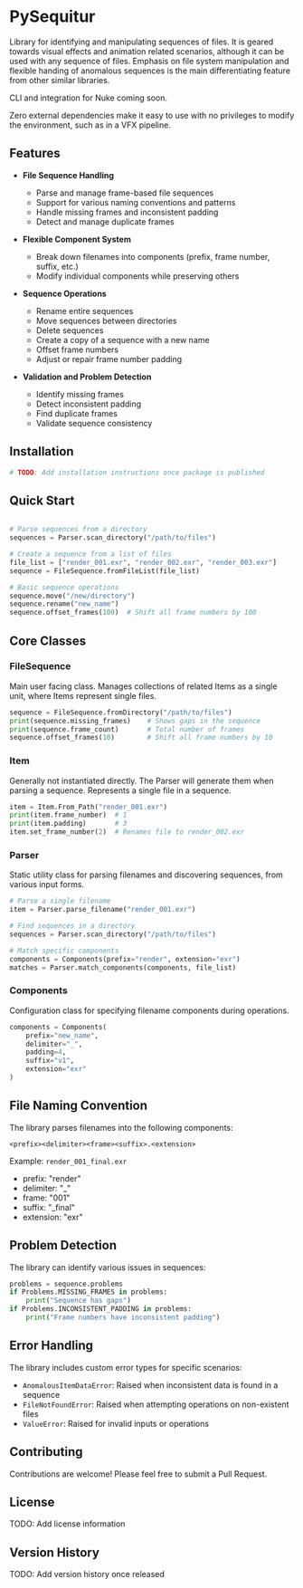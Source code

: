 # PySequitur

Library for identifying and manipulating sequences of files. It is geared towards visual effects and animation related scenarios, although it can be used with any sequence of files. Emphasis on file system manipulation and flexible handing of anomalous sequences is the main differentiating feature from other similar libraries.

CLI and integration for Nuke coming soon.

Zero external dependencies make it easy to use with no privileges to modify the environment, such as in a VFX pipeline.

## Features

- **File Sequence Handling**
  - Parse and manage frame-based file sequences
  - Support for various naming conventions and patterns
  - Handle missing frames and inconsistent padding
  - Detect and manage duplicate frames

- **Flexible Component System**
  - Break down filenames into components (prefix, frame number, suffix, etc.)
  - Modify individual components while preserving others
  
- **Sequence Operations**
  - Rename entire sequences
  - Move sequences between directories
  - Delete sequences
  - Create a copy of a sequence with a new name
  - Offset frame numbers
  - Adjust or repair frame number padding

- **Validation and Problem Detection**
  - Identify missing frames
  - Detect inconsistent padding
  - Find duplicate frames
  - Validate sequence consistency

## Installation

```bash
# TODO: Add installation instructions once package is published
```

## Quick Start

```python

# Parse sequences from a directory
sequences = Parser.scan_directory("/path/to/files")

# Create a sequence from a list of files
file_list = ["render_001.exr", "render_002.exr", "render_003.exr"]
sequence = FileSequence.fromFileList(file_list)

# Basic sequence operations
sequence.move("/new/directory")
sequence.rename("new_name")
sequence.offset_frames(100)  # Shift all frame numbers by 100
```

## Core Classes

### FileSequence
Main user facing class.
Manages collections of related Items as a single unit, where Items represent single files.

```python
sequence = FileSequence.fromDirectory("/path/to/files")
print(sequence.missing_frames)    # Shows gaps in the sequence
print(sequence.frame_count)       # Total number of frames
sequence.offset_frames(10)        # Shift all frame numbers by 10
```


### Item
Generally not instantiated directly. The Parser will generate them when parsing a sequence.
Represents a single file in a sequence.

```python
item = Item.From_Path("render_001.exr")
print(item.frame_number)  # 1
print(item.padding)       # 3
item.set_frame_number(2)  # Renames file to render_002.exr
```

### Parser
Static utility class for parsing filenames and discovering sequences, from various input forms.

```python
# Parse a single filename
item = Parser.parse_filename("render_001.exr")

# Find sequences in a directory
sequences = Parser.scan_directory("/path/to/files")

# Match specific components
components = Components(prefix="render", extension="exr")
matches = Parser.match_components(components, file_list)
```

### Components
Configuration class for specifying filename components during operations.

```python
components = Components(
    prefix="new_name",
    delimiter="_",
    padding=4,
    suffix="v1",
    extension="exr"
)
```

## File Naming Convention

The library parses filenames into the following components:
```
<prefix><delimiter><frame><suffix>.<extension>
```

Example: `render_001_final.exr`
- prefix: "render"
- delimiter: "_"
- frame: "001"
- suffix: "_final"
- extension: "exr"

## Problem Detection

The library can identify various issues in sequences:

```python
problems = sequence.problems
if Problems.MISSING_FRAMES in problems:
    print("Sequence has gaps")
if Problems.INCONSISTENT_PADDING in problems:
    print("Frame numbers have inconsistent padding")
```

## Error Handling

The library includes custom error types for specific scenarios:

- `AnomalousItemDataError`: Raised when inconsistent data is found in a sequence
- `FileNotFoundError`: Raised when attempting operations on non-existent files
- `ValueError`: Raised for invalid inputs or operations

## Contributing

Contributions are welcome! Please feel free to submit a Pull Request.

## License

TODO: Add license information

## Version History

TODO: Add version history once released